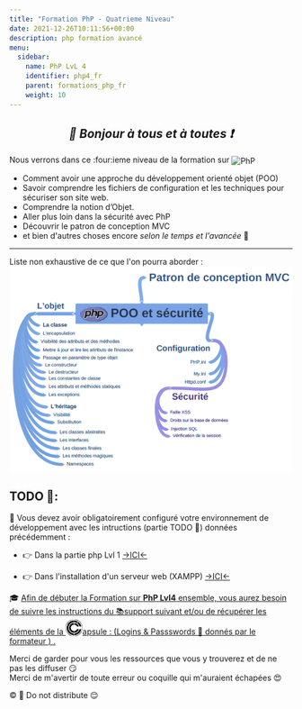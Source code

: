 ```yaml
---
title: "Formation PhP - Quatrieme Niveau"
date: 2021-12-26T10:11:56+00:00
description: php formation avancé  
menu:
  sidebar:
    name: PhP LvL 4
    identifier: php4_fr
    parent: formations_php_fr
    weight: 10
---
```

*<center>:loudspeaker: Bonjour à tous et à toutes :heavy_exclamation_mark:</center>*
-

<div class="d-sm-block alert alert-info text-center" > 
<i class="fas fa-info-circle " style="color: blue;"></i> Nous verrons dans ce :four:ieme niveau de la formation sur <img style="vertical-align: middle;" src="/images/icones/php_h40.png" alt="PhP">
<span class="text-left">

- Comment avoir une approche du développement orienté objet (POO) 
- Savoir comprendre les fichiers de configuration et les techniques pour sécuriser son site web.
- Comprendre la notion d’Objet.
- Aller plus loin dans la sécurité avec PhP
- Découvrir le patron de conception MVC
- et bien d'autres choses encore *selon le temps et l'avancée* :pancakes:
<hr>
</span>Liste non exhaustive de ce que l'on pourra aborder :
  <div  class="row justify-content-center">
  <img src="poo.png" >
   </div>
</div>

## <i class="fas fa-clipboard-list "></i> TODO :roller_coaster::
:speech_balloon: Vous devez avoir obligatoirement configuré votre environnement de développement avec les intructions (partie TODO :roller_coaster:) données précédemment <i class="fas fa-clipboard-list "></i> :  

- :point_right: Dans la partie php Lvl 1 [->ICI<-](../lvl1/)

- :point_right: Dans l'installation d'un serveur web (XAMPP) [->ICI<-](../../../divers/installation_xampp)

<div class="d-sm-block  alert alert-success  text-left" role="alert">

:mortar_board: [Afin de débuter la Formation sur **PhP Lvl4** ensemble, vous aurez besoin de suivre les instructions du :books:support suivant et/ou de récupérer les éléments de la <img style="vertical-align: bottom;" src="/images/icones/w30/capsule_30.png" alt="C">apsule : (Logins & Passswords :closed_lock_with_key: donnés par le formateur <i class="fas fa-chalkboard-teacher"></i> ) <i class="fas fa-external-link-alt"></i>.](http://franpan.free.fr/formation/_php404 "lien vers le site contenant les fichiers de la formation")

</div>

Merci de garder pour vous les ressources que vous y trouverez et de ne pas les diffuser :smirk:  
Merci de m'avertir de toute erreur ou coquille qui m'auraient échapées :heart_eyes:

:copyright: :no_entry_sign: Do not distribute :relieved:
